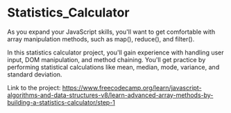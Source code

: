 # Statistics_Calculator

As you expand your JavaScript skills, you'll want to get comfortable with array manipulation methods, such as map(), reduce(), and filter().

In this statistics calculator project, you'll gain experience with handling user input, DOM manipulation, and method chaining. You'll get practice by performing statistical calculations like mean, median, mode, variance, and standard deviation.

Link to the project:
https://www.freecodecamp.org/learn/javascript-algorithms-and-data-structures-v8/learn-advanced-array-methods-by-building-a-statistics-calculator/step-1
